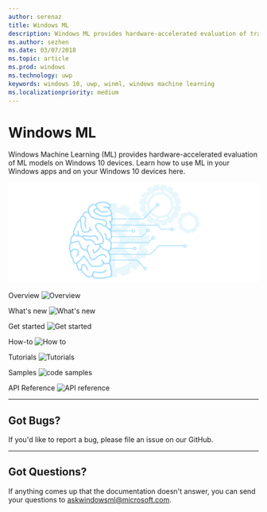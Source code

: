 ```yaml
---
author: serenaz
title: Windows ML
description: Windows ML provides hardware-accelerated evaluation of trained machine learing models on Windows 10 devices. Learn how to use ML in your Windows apps and on your Windows 10 devices here.
ms.author: sezhen
ms.date: 03/07/2018
ms.topic: article
ms.prod: windows
ms.technology: uwp
keywords: windows 10, uwp, winml, windows machine learning
ms.localizationpriority: medium
---
```


# Windows ML

Windows Machine Learning (ML) provides hardware-accelerated evaluation of ML models on Windows 10 devices. Learn how to use ML in your Windows apps and on your Windows 10 devices here.

![Windows machine learning](images/winml-graphic.png)

Overview ![Overview](/media/common/i_overview.svg)

What's new ![What's new](/media/common/i_whats-new.svg)

Get started ![Get started](/media/common/i_overview.svg)

How-to ![How to](/media/common/i_learn-about.svg)

Tutorials ![Tutorials](/media/common/i_learn-about.svg)

Samples ![code samples](/media/common/i_code-samples.svg)

API Reference ![API reference](/media/common/i_api.svg)

---

## Got Bugs?

If you'd like to report a bug, please file an issue on our GitHub.

---

## Got Questions?

If anything comes up that the documentation doesn't answer, you can send your questions to askwindowsml@microsoft.com.